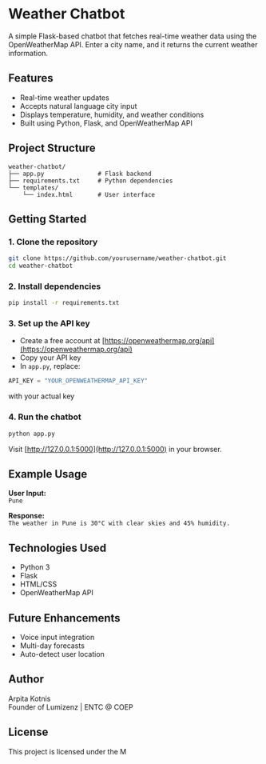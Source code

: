 # Weather Chatbot

A simple Flask-based chatbot that fetches real-time weather data using the OpenWeatherMap API. Enter a city name, and it returns the current weather information.

## Features

- Real-time weather updates  
- Accepts natural language city input  
- Displays temperature, humidity, and weather conditions  
- Built using Python, Flask, and OpenWeatherMap API

## Project Structure

```
weather-chatbot/
├── app.py               # Flask backend
├── requirements.txt     # Python dependencies
└── templates/
    └── index.html       # User interface
```

## Getting Started

### 1. Clone the repository

```bash
git clone https://github.com/yourusername/weather-chatbot.git
cd weather-chatbot
```

### 2. Install dependencies

```bash
pip install -r requirements.txt
```

### 3. Set up the API key

- Create a free account at [https://openweathermap.org/api](https://openweathermap.org/api)  
- Copy your API key  
- In `app.py`, replace:

```python
API_KEY = "YOUR_OPENWEATHERMAP_API_KEY"
```

with your actual key

### 4. Run the chatbot

```bash
python app.py
```

Visit [http://127.0.0.1:5000](http://127.0.0.1:5000) in your browser.

## Example Usage

**User Input:**  
`Pune`

**Response:**  
`The weather in Pune is 30°C with clear skies and 45% humidity.`

## Technologies Used

- Python 3  
- Flask  
- HTML/CSS  
- OpenWeatherMap API

## Future Enhancements

- Voice input integration  
- Multi-day forecasts  
- Auto-detect user location

## Author

Arpita Kotnis  
Founder of Lumizenz | ENTC @ COEP

## License

This project is licensed under the M
